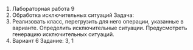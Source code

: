 1) Лабораторная работа 9
2) Обработка исключительных ситуаций Задача:
3) Реализовать класс, перегрузить для него операции, указанные в варианте. Определить исключительные ситуации. Предусмотреть генерацию исключительных ситуаций.
4) Вариант 6 Задание: 3, 1
